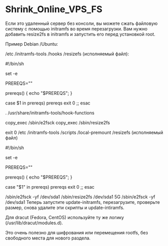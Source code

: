 # Shrink_Online_VPS_FS

Если это удаленный сервер без консоли, вы можете сжать файловую систему с помощью initramfs во время перезагрузки. 
Вам нужно добавить resize2fs в initramfs и запустить его перед установкой root.

Пример Debian /Ubuntu:

/etc /initramfs-tools /hooks /resizefs (исполняемый файл):

#!/bin/sh

set -e

PREREQS=""

prereqs() { echo "$PREREQS"; }

case $1 in
    prereqs)
        prereqs
        exit 0
    ;;
esac

. /usr/share/initramfs-tools/hook-functions

copy_exec /sbin/e2fsck
copy_exec /sbin/resize2fs

exit 0
/etc /initramfs-tools /scripts /local-premount /resizefs (исполняемый файл)

#!/bin/sh

set -e

PREREQS=""

prereqs() { echo "$PREREQS"; }

case "$1" in
    prereqs)
        prereqs
        exit 0
    ;;
esac

/sbin/e2fsck -yf /dev/sda1
/sbin/resize2fs /dev/sda1 5G
/sbin/e2fsck -yf /dev/sda1
Теперь запустите update-initramfs, перезагрузите, проверьте размер, снова удалите эти скрипты и update-intiramfs.

Для dracut (Fedora, CentOS) используйте ту же логику (/usr/lib/dracut/modules.d).

Это очень полезно для шифрования или перемещения rootfs, без свободного места для нового раздела.

